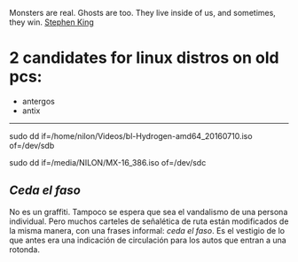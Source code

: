 Monsters are real. Ghosts are too. They live inside of us, and sometimes, they win.
[Stephen King](https://en.wikiquote.org/wiki/Stephen_King)


# 2 candidates for linux distros on old pcs:
- antergos
- antix

___

sudo dd if=/home/nilon/Videos/bl-Hydrogen-amd64_20160710.iso of=/dev/sdb

sudo dd if=/media/NILON/MX-16_386.iso of=/dev/sdc

## _Ceda el faso_

No es un graffiti. Tampoco se espera que sea el vandalismo de una persona individual. Pero muchos carteles de señalética de ruta están modificados de la misma manera, con una frases informal: _ceda el faso_. Es el vestigio de lo que antes era una indicación de circulación para los autos que entran a una rotonda.
